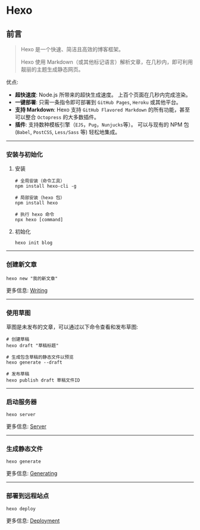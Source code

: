 # Hexo

## 前言

> Hexo 是一个快速、简洁且高效的博客框架。
>
> Hexo 使用 Markdown（或其他标记语言）解析文章，在几秒内，即可利用靓丽的主题生成静态网页。

优点:

- **超快速度**: Node.js 所带来的超快生成速度。 上百个页面在几秒内完成渲染。
- **一键部署**: 只需一条指令即可部署到 `GitHub Pages`, `Heroku` 或其他平台。
- **支持 Markdown**: Hexo 支持 `GitHub Flavored Markdown` 的所有功能，甚至可以整合 `Octopress` 的大多数插件。
- **插件**: 支持数种模板引擎（`EJS`，`Pug`，`Nunjucks`等）。 可以与现有的 NPM 包 (`Babel`, `PostCSS`, `Less/Sass` 等) 轻松地集成。

---

### 安装与初始化

1. 安装

   ```shell
   # 全局安装（命令工具）
   npm install hexo-cli -g

   # 局部安装（hexo 包）
   npm install hexo

   # 执行 hexo 命令
   npx hexo [command]
   ```

2. 初始化

   ```shell
   hexo init blog
   ```

---

### 创建新文章

```shell
hexo new "我的新文章"
```

更多信息: [Writing](https://hexo.io/docs/writing.html)

---

### 使用草图

草图是未发布的文章，可以通过以下命令查看和发布草图:

```shell
# 创建草稿
hexo draft "草稿标题"

# 生成包含草稿的静态文件以预览
hexo generate --draft

# 发布草稿
hexo publish draft 草稿文件ID
```

---

### 启动服务器

```shell
hexo server
```

更多信息: [Server](https://hexo.io/docs/server.html)

---

### 生成静态文件

```shell
hexo generate
```

更多信息: [Generating](https://hexo.io/docs/generating.html)

---

### 部署到远程站点

```shell
hexo deploy
```

更多信息: [Deployment](https://hexo.io/docs/one-command-deployment.html)
